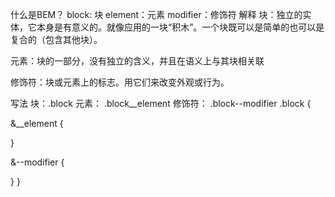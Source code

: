什么是BEM？
block: 块
element：元素
modifier：修饰符
解释
块：独立的实体，它本身是有意义的。就像应用的一块“积木”。一个块既可以是简单的也可以是复合的（包含其他块）。

元素：块的一部分，没有独立的含义，并且在语义上与其块相关联

修饰符：块或元素上的标志。用它们来改变外观或行为。

写法
块：.block
元素： .block__element
修饰符： .block--modifier
.block {

&__element {

}

&--modifier {

} }